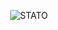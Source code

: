 
<p align="center">
<img src="https://raw.github.com/ISA-tools/stato/dev/images/stato.png" align="center" alt="STATO"/>
</p>

